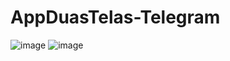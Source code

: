 # AppDuasTelas-Telegram

![image](https://user-images.githubusercontent.com/97288400/203914167-a8677d1a-cf06-457f-a900-b38ab8cc13c1.png)
![image](https://user-images.githubusercontent.com/97288400/203914246-0e2ec5f6-4178-42cb-a534-5ac887af038e.png)
